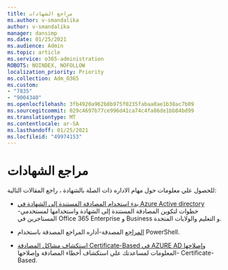 ```yaml
---
title: مراجع الشهادات
ms.author: v-smandalika
author: v-smandalika
manager: dansimp
ms.date: 01/25/2021
ms.audience: Admin
ms.topic: article
ms.service: o365-administration
ROBOTS: NOINDEX, NOFOLLOW
localization_priority: Priority
ms.collection: Adm_O365
ms.custom:
- "7835"
- "9004340"
ms.openlocfilehash: 3fb4920a962b8b975f0235fabaa0ae1b38ac7b09
ms.sourcegitcommit: 029c4697b77ce996d41ca74c4fa86de1bb84bd99
ms.translationtype: MT
ms.contentlocale: ar-SA
ms.lasthandoff: 01/25/2021
ms.locfileid: "49974153"
---
```

# <a name="certificate-authorities"></a>مراجع الشهادات

للحصول علي معلومات حول مهام الاداره ذات الصلة بالشهادة ، راجع المقالات التالية:

- [بدء استخدام المصادقة المستندة إلى الشهادة في Azure Active directory](https://docs.microsoft.com/azure/active-directory/authentication/active-directory-certificate-based-authentication-get-started#:~:text=Certificate-based)  -خطوات لتكوين المصادقة المستندة إلى الشهادة واستخدامها لمستخدمي المستاجرين في Office 365 Enterprise و Business و التعليم والولايات المتحدة.

- [المراجع](https://docs.microsoft.com/powershell/module/azuread)  المصدقة-أداره المراجع المصدقة باستخدام PowerShell.

- [استكشاف مشاكل المصادقة Certificate-Based في AZURE AD وإصلاحها](https://docs.microsoft.com/troubleshoot/azure/active-directory/certificate-based-authenticate-issue)  -المعلومات لمساعدتك علي استكشاف أخطاء المصادقة وإصلاحها Certificate-Based.



